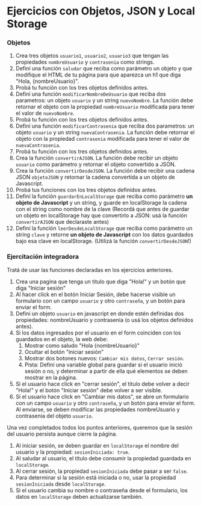 # Ejercicios con Objetos, JSON y Local Storage

### Objetos

1. Crea tres objetos `usuario1`, `usuario2`, `usuario3` que tengan las propiedades `nombreUsuario` y `contrasenia` como strings. 
2. Definí una función `saludar` que reciba como parámetro un objeto y que modifique el HTML de tu página para que aparezca un h1 que diga "Hola, {nombreUsuario}".
3. Probá tu función con los tres objetos definidos antes.  
4. Definí una función `modificarNombreDeUsuario` que reciba dos parametros: un objeto `usuario` y un string `nuevoNombre`. La función debe retornar el objeto con la propiedad `nombreUsuario` modificada para tener el valor de `nuevoNombre`. 
5. Probá tu función con los tres objetos definidos antes. 
6. Definí una función `modificarContrasenia` que reciba dos parametros: un objeto `usuario` y un string `nuevaContrasenia`. La función debe retornar el objeto con la propiedad `contrasenia` modificada para tener el valor de `nuevaContrasenia`. 
7. Probá tu función con los tres objetos definidos antes. 
8. Crea la función `convertirAJSON`. La función debe recibir un objeto `usuario` como parámetro y retornar el objeto convertido a JSON. 
9. Crea la función `convertirDesdeJSON`. La función debe recibir una cadena JSON `objetoJSON` y retornar la cadena convertida a un objeto de Javascript. 
10. Probá tus funciones con los tres objetos definidos antes. 
11. Definí la función `guardarEnLocalStorage` que reciba como parámetro **un objeto de Javascript** y un string, y guarde en localStorage la cadena con el string como nombre de la clave (Recordá que antes de guardar un objeto en localStorage hay que convertirlo a JSON: usá la función `convertirAJSON` que declaraste antes)
12. Definí la función `leerDesdeLocalStorage` que reciba como parámetro un string `clave` y retorne **un objeto de Javascript** con los datos guardados bajo esa clave en localStorage. (Utilizá la función `convertirDesdeJSON`!)

### Ejercitación integradora

Tratá de usar las funciones declaradas en los ejercicios anteriores. 

1. Crea una pagina que tenga un titulo que diga "Hola!" y un botón que diga "Iniciar sesión"
2. Al hacer click en el botón Iniciar Sesión, debe hacerse visible un formulario con un campo `usuario` y otro `contraseña`, y un botón para enviar el form. 
3. Definí un objeto `usuario` en javascript en donde estén definidas dos propiedades: nombreUsuario y contrasenia (o usá los objetos definidos antes). 
4. Si los datos ingresados por el usuario en el form coinciden con los guardados en el objeto, la web debe:
    1.  Mostrar como saludo "Hola {nombreUsuario}"
    2.  Ocultar el botón "iniciar sesión"
    3.  Mostrar dos botones nuevos: `Cambiar mis datos`, `Cerrar sesión`. 
    4.  Pista: Definí una variable global para guardar si el usuario inició sesión o no, y determinar a partir de ella qué elementos se deben mostrar en la página. 
5. Si el usuario hace click en "cerrar sesión", el titulo debe volver a decir "Hola!" y el botón "Iniciar sesión" debe volver a ser visible. 
6. Si el usuario hace click en "Cambiar mis datos", se abre un formulario con un campo `usuario` y otro `contraseña`, y un botón para enviar el form. Al enviarse, se deben modificar las propiedades nombreUsuario y contrasenia del objeto `usuario`. 

Una vez completados todos los puntos anteriores, queremos que la sesión del usuario persista aunque cierre la página. 

1. Al iniciar sesión, se deben guardar en `localStorage` el nombre del usuario y la propiedad: `sesionIniciada: true`. 
2. Al saludar al usuario, el título debe consumir la propiedad guardada en `localStorage`. 
3. Al cerrar sesión, la propiedad `sesionIniciada` debe pasar a ser `false`. 
4. Para determinar si la sesión está iniciada o no, usar la propiedad `sesionIniciada` desde `localStorage`. 
5. Si el usuario cambia su nombre o contraseña desde el formulario, los datos en `localStorage` deben actualizarse también. 
